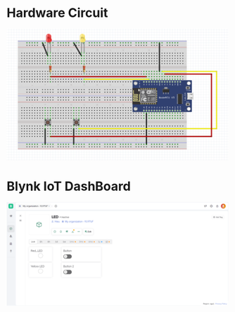 # Hardware Circuit
![alt text](https://github.com/Brauuwu/ESP8266_Project/blob/main/Button_LED/Screenshot%202024-09-30%20160733.png)

# Blynk IoT DashBoard
![alt text](https://github.com/Brauuwu/ESP8266_Project/blob/main/Button_LED/BLYNK_BUTTON_LED.png)
